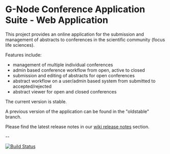 G-Node Conference Application Suite - Web Application
=====================================================

This project provides an online application for the submission and management of abstracts to conferences in the scientific community (focus life sciences).

Features include:
- management of multiple individual conferences
- admin based conference workflow from open, active to closed
- submission and editing of abstracts for open conferences
- abstract workflow on a user/admin based system from submitted to accepted/rejected
- abstract viewer for open and closed conferences

The current version is stable.

A previous version of the application can be found in the "oldstable" branch.

Please find the latest release notes in our [wiki release notes](https://github.com/G-Node/GCA-Web/wiki) section.

--

[![Build Status](https://travis-ci.org/G-Node/GCA-Web.png?branch=master)](https://travis-ci.org/G-Node/GCA-Web)
